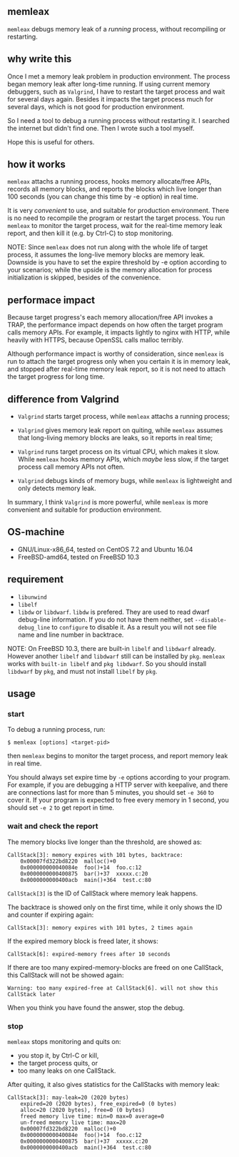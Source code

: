 ## memleax

`memleax` debugs memory leak of a *running* process, without recompiling or restarting.


## why write this

Once I met a memory leak problem in production environment.
The process began memory leak after long-time running. If using current
memory debuggers, such as `Valgrind`, I have to restart the target process
and wait for several days again. Besides it impacts the target process
much for several days, which is not good for production environment.

So I need a tool to debug a running process without restarting it.
I searched the internet but didn't find one. Then I wrote such a tool myself.

Hope this is useful for others.


## how it works

`memleax` attachs a running process, hooks memory allocate/free APIs,
records all memory blocks, and reports the blocks which live longer
than 100 seconds (you can change this time by -e option) in real time.

It is very *convenient* to use, and suitable for production environment.
There is no need to recompile the program or restart the target process.
You run `memleax` to monitor the target process, wait for the real-time memory
leak report, and then kill it (e.g. by Ctrl-C) to stop monitoring.

NOTE: Since `memleax` does not run along with the whole life of target
process, it assumes the long-live memory blocks are memory leak.
Downside is you have to set the expire threshold by -e option according
to your scenarios; while the upside is the memory allocation for process
initialization is skipped, besides of the convenience.


## performace impact

Because target progress's each memory allocation/free API invokes a TRAP, the
performance impact depends on how often the target program calls memory
APIs.
For example, it impacts lightly to nginx with HTTP, while heavily with HTTPS,
because OpenSSL calls malloc terribly.

Although performance impact is worthy of consideration, since `memleax` is
run to attach the target progress only when you certain it is in memory leak,
and stopped after real-time memory leak report, so it is not need to attach
the target progress for long time.


## difference from Valgrind

+ `Valgrind` starts target process, while `memleax` attachs a running process;

+ `Valgrind` gives memory leak report on quiting, while `memleax` assumes
that long-living memory blocks are leaks, so it reports in real time;

+ `Valgrind` runs target process on its virtual CPU, which makes it slow.
While `memleax` hooks memory APIs, which *maybe* less slow, if the target process
call memory APIs not often.

+ `Valgrind` debugs kinds of memory bugs, while `memleax` is lightweight and
only detects memory leak.

In summary, I think `Valgrind` is more powerful, while `memleax` is more
convenient and suitable for production environment.


## OS-machine

+ GNU/Linux-x86_64, tested on CentOS 7.2 and Ubuntu 16.04
+ FreeBSD-amd64, tested on FreeBSD 10.3


## requirement

+ `libunwind`
+ `libelf`
+ `libdw` or `libdwarf`. `libdw` is prefered. They are used to read dwarf debug-line
information. If you do not have them neither, set `--disable-debug_line` to
`configure` to disable it. As a result you will not see file name and line
number in backtrace.

NOTE: On FreeBSD 10.3, there are built-in `libelf` and `libdwarf` already.
However another `libelf` and `libdwarf` still can be installed by `pkg`.
`memleax` works with `built-in libelf` and `pkg libdwarf`. So you should
install `libdwarf` by `pkg`, and must not install `libelf` by `pkg`.


## usage

### start

To debug a running process, run:

    $ memleax [options] <target-pid>

then `memleax` begins to monitor the target process, and report memory leak in real time.

You should always set expire time by `-e` options according to your program.
For example, if you are debugging a HTTP server with keepalive, and there are
connections last for more than 5 minutes, you should set `-e 360` to cover it.
If your program is expected to free every memory in 1 second, you should set `-e 2`
to get report in time.

### wait and check the report

The memory blocks live longer than the threshold, are showed as:

    CallStack[3]: memory expires with 101 bytes, backtrace:
        0x00007fd322bd8220  malloc()+0
        0x000000000040084e  foo()+14  foo.c:12
        0x0000000000400875  bar()+37  xxxxx.c:20
        0x0000000000400acb  main()+364  test.c:80

`CallStack[3]` is the ID of CallStack where memory leak happens.

The backtrace is showed only on the first time, while it only shows the
ID and counter if expiring again:

    CallStack[3]: memory expires with 101 bytes, 2 times again

If the expired memory block is freed later, it shows:

    CallStack[6]: expired-memory frees after 10 seconds

If there are too many expired-memory-blocks are freed on one CallStack,
this CallStack will not be showed again:

    Warning: too many expired-free at CallStack[6]. will not show this CallStack later

When you think you have found the answer, stop the debug.

### stop

`memleax` stops monitoring and quits on:

* you stop it, by Ctrl-C or kill,
* the target process quits, or
* too many leaks on one CallStack.

After quiting, it also gives statistics for the CallStacks with memory leak:

    CallStack[3]: may-leak=20 (2020 bytes)
        expired=20 (2020 bytes), free_expired=0 (0 bytes)
        alloc=20 (2020 bytes), free=0 (0 bytes)
        freed memory live time: min=0 max=0 average=0
        un-freed memory live time: max=20
        0x00007fd322bd8220  malloc()+0
        0x000000000040084e  foo()+14  foo.c:12
        0x0000000000400875  bar()+37  xxxxx.c:20
        0x0000000000400acb  main()+364  test.c:80
